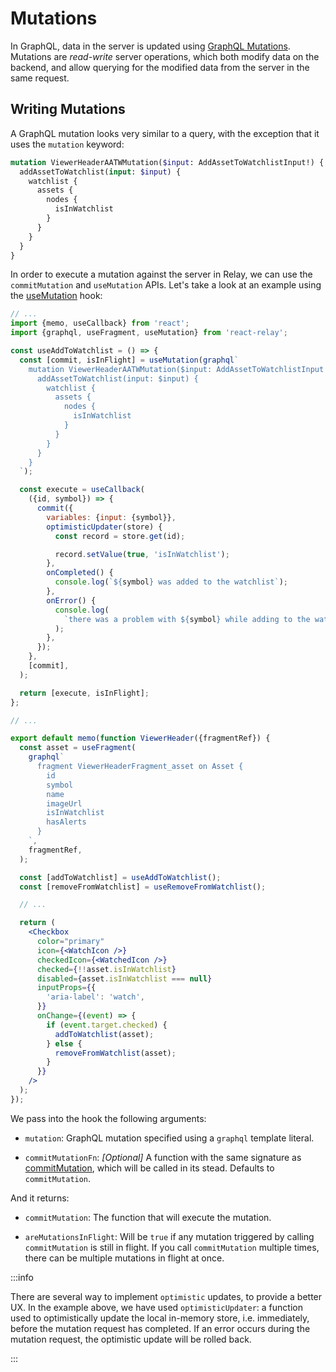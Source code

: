 # Mutations

In GraphQL, data in the server is updated using [GraphQL Mutations](https://graphql.org/learn/queries/#mutations). Mutations are _read-write_ server operations, which both modify data on the backend, and allow querying for the modified data from the server in the same request.

## Writing Mutations

A GraphQL mutation looks very similar to a query, with the exception that it uses the `mutation` keyword:

```graphql
mutation ViewerHeaderAATWMutation($input: AddAssetToWatchlistInput!) {
  addAssetToWatchlist(input: $input) {
    watchlist {
      assets {
        nodes {
          isInWatchlist
        }
      }
    }
  }
}
```

In order to execute a mutation against the server in Relay, we can use the `commitMutation` and `useMutation` APIs. Let's take a look at an example using the [useMutation](https://relay.dev/docs/api-reference/use-mutation/) hook:

```jsx title="@/scenes/viewer/ViewerHeader.js"
// ...
import {memo, useCallback} from 'react';
import {graphql, useFragment, useMutation} from 'react-relay';

const useAddToWatchlist = () => {
  const [commit, isInFlight] = useMutation(graphql`
    mutation ViewerHeaderAATWMutation($input: AddAssetToWatchlistInput!) {
      addAssetToWatchlist(input: $input) {
        watchlist {
          assets {
            nodes {
              isInWatchlist
            }
          }
        }
      }
    }
  `);

  const execute = useCallback(
    ({id, symbol}) => {
      commit({
        variables: {input: {symbol}},
        optimisticUpdater(store) {
          const record = store.get(id);

          record.setValue(true, 'isInWatchlist');
        },
        onCompleted() {
          console.log(`${symbol} was added to the watchlist`);
        },
        onError() {
          console.log(
            `there was a problem with ${symbol} while adding to the watchlist`,
          );
        },
      });
    },
    [commit],
  );

  return [execute, isInFlight];
};

// ...

export default memo(function ViewerHeader({fragmentRef}) {
  const asset = useFragment(
    graphql`
      fragment ViewerHeaderFragment_asset on Asset {
        id
        symbol
        name
        imageUrl
        isInWatchlist
        hasAlerts
      }
    `,
    fragmentRef,
  );

  const [addToWatchlist] = useAddToWatchlist();
  const [removeFromWatchlist] = useRemoveFromWatchlist();

  // ...

  return (
    <Checkbox
      color="primary"
      icon={<WatchIcon />}
      checkedIcon={<WatchedIcon />}
      checked={!!asset.isInWatchlist}
      disabled={asset.isInWatchlist === null}
      inputProps={{
        'aria-label': 'watch',
      }}
      onChange={(event) => {
        if (event.target.checked) {
          addToWatchlist(asset);
        } else {
          removeFromWatchlist(asset);
        }
      }}
    />
  );
});
```

We pass into the hook the following arguments:

- `mutation`: GraphQL mutation specified using a `graphql` template literal.

- `commitMutationFn`: _[Optional]_ A function with the same signature as [commitMutation](https://relay.dev/docs/api-reference/commit-mutation/), which will be called in its stead. Defaults to `commitMutation`.

And it returns:

- `commitMutation`: The function that will execute the mutation.

- `areMutationsInFlight`: Will be `true` if any mutation triggered by calling `commitMutation` is still in flight. If you call `commitMutation` multiple times, there can be multiple mutations in flight at once.

:::info

There are several way to implement `optimistic` updates, to provide a better UX. In the example above, we have used `optimisticUpdater`: a function used to optimistically update the local in-memory store, i.e. immediately, before the mutation request has completed. If an error occurs during the mutation request, the optimistic update will be rolled back.

:::
